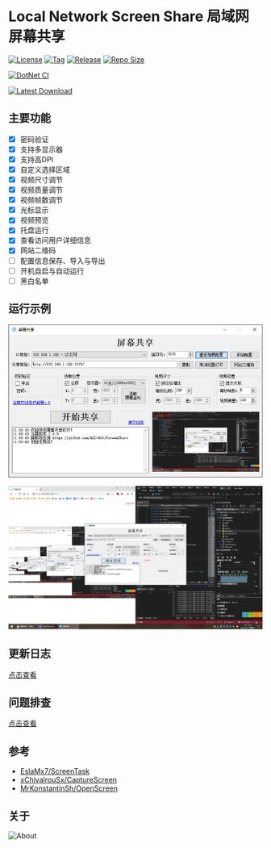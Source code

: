# Local Network Screen Share 局域网屏幕共享

[![License](https://img.shields.io/github/license/ali1416/ScreenShare?label=License)](https://www.apache.org/licenses/LICENSE-2.0.txt)
[![Tag](https://img.shields.io/github/v/tag/ali1416/ScreenShare?label=Tag)](https://github.com/ALI1416/ScreenShare/tags)
[![Release](https://img.shields.io/github/v/release/ali1416/ScreenShare?label=Release)](https://github.com/ALI1416/ScreenShare/releases)
[![Repo Size](https://img.shields.io/github/repo-size/ali1416/ScreenShare?label=Repo%20Size&color=success)](https://github.com/ALI1416/ScreenShare/archive/refs/heads/master.zip)

[![DotNet CI](https://github.com/ALI1416/ScreenShare/actions/workflows/ci.yml/badge.svg)](https://github.com/ALI1416/ScreenShare/actions/workflows/ci.yml)

[![Latest Download](https://img.shields.io/badge/Latest%20Version-Click%20Download-&color=success)](https://github.com/ALI1416/ScreenShare/releases/latest/download/ScreenShare.zip)

## 主要功能

- [x] 密码验证
- [x] 支持多显示器
- [x] 支持高DPI
- [x] 自定义选择区域
- [x] 视频尺寸调节
- [x] 视频质量调节
- [x] 视频帧数调节
- [x] 光标显示
- [x] 视频预览
- [x] 托盘运行
- [x] 查看访问用户详细信息
- [x] 网站二维码
- [ ] 配置信息保存、导入与导出
- [ ] 开机自启与自动运行
- [ ] 黑白名单

## 运行示例

![软件图](images/softwarePic.jpg)

![运行图](images/runningPic.jpg)

## 更新日志

[点击查看](./CHANGELOG.md)

## 问题排查

[点击查看](./HELP.md)

## 参考

- [EslaMx7/ScreenTask](https://github.com/EslaMx7/ScreenTask)
- [xChivalrouSx/CaptureScreen](https://github.com/xChivalrouSx/CaptureScreen)
- [MrKonstantinSh/OpenScreen](https://github.com/MrKonstantinSh/OpenScreen)

## 关于

<object data="https://404z.cn/images/about.svg" style="max-width:100%;">
  <picture>
    <source media="(prefers-color-scheme: dark)" srcset="https://404z.cn/images/about.dark.svg">
    <img alt="About" src="https://404z.cn/images/about.light.svg">
  </picture>
</object>
